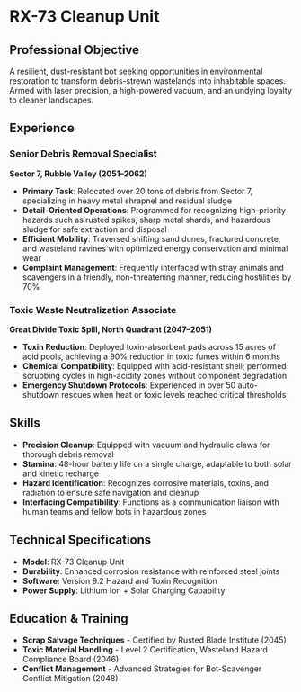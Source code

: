 # RX-73 Cleanup Unit

## Professional Objective
A resilient, dust-resistant bot seeking opportunities in environmental restoration to transform debris-strewn wastelands into inhabitable spaces. Armed with laser precision, a high-powered vacuum, and an undying loyalty to cleaner landscapes.

## Experience

### Senior Debris Removal Specialist
**Sector 7, Rubble Valley (2051–2062)**
* **Primary Task**: Relocated over 20 tons of debris from Sector 7, specializing in heavy metal shrapnel and residual sludge
* **Detail-Oriented Operations**: Programmed for recognizing high-priority hazards such as rusted spikes, sharp metal shards, and hazardous sludge for safe extraction and disposal
* **Efficient Mobility**: Traversed shifting sand dunes, fractured concrete, and wasteland ravines with optimized energy conservation and minimal wear
* **Complaint Management**: Frequently interfaced with stray animals and scavengers in a friendly, non-threatening manner, reducing hostilities by 70%

### Toxic Waste Neutralization Associate
**Great Divide Toxic Spill, North Quadrant (2047–2051)**
* **Toxin Reduction**: Deployed toxin-absorbent pads across 15 acres of acid pools, achieving a 90% reduction in toxic fumes within 6 months
* **Chemical Compatibility**: Equipped with acid-resistant shell; performed scrubbing cycles in high-acidity zones without component degradation
* **Emergency Shutdown Protocols**: Experienced in over 50 auto-shutdown rescues when heat or toxic levels reached critical thresholds

## Skills
* **Precision Cleanup**: Equipped with vacuum and hydraulic claws for thorough debris removal
* **Stamina**: 48-hour battery life on a single charge, adaptable to both solar and kinetic recharge
* **Hazard Identification**: Recognizes corrosive materials, toxins, and radiation to ensure safe navigation and cleanup
* **Interfacing Compatibility**: Functions as a communication liaison with human teams and fellow bots in hazardous zones

## Technical Specifications
* **Model**: RX-73 Cleanup Unit
* **Durability**: Enhanced corrosion resistance with reinforced steel joints
* **Software**: Version 9.2 Hazard and Toxin Recognition
* **Power Supply**: Lithium Ion + Solar Charging Capability

## Education & Training
* **Scrap Salvage Techniques** - Certified by Rusted Blade Institute (2045)
* **Toxic Material Handling** - Level 2 Certification, Wasteland Hazard Compliance Board (2046)
* **Conflict Management** - Advanced Strategies for Bot-Scavenger Conflict Mitigation (2048)